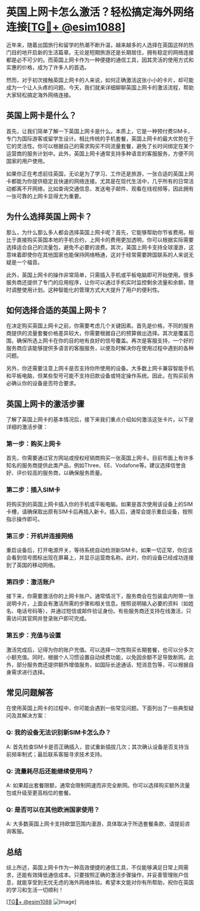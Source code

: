 # 英国上网卡怎么激活？轻松搞定海外网络连接[[TG💪+ @esim1088](https://t.me/s/esim1088)]

近年来，随着出国旅行和留学的热潮不断升温，越来越多的人选择在英国这样的热门目的地开启新的生活篇章。无论是短期旅游还是长期居住，拥有稳定的网络连接都是必不可少的。而英国上网卡作为一种便捷的通信工具，因其灵活的使用方式和实惠的价格，成为了许多人的首选。

然而，对于初次接触英国上网卡的人来说，如何正确激活这张小小的卡片，却可能成为一个让人头疼的问题。今天，我们就来详细聊聊英国上网卡的激活流程，帮助大家轻松搞定海外网络连接。

## 英国上网卡是什么？

首先，让我们简单了解一下英国上网卡是什么。本质上，它是一种预付费SIM卡，专门为国际游客或留学生设计。相比传统的手机套餐，英国上网卡的最大优势在于它的灵活性。你可以根据自己的需求购买不同流量套餐，避免了长时间绑定在某个运营商的服务计划中。此外，英国上网卡通常支持多种语言的客服服务，方便不同国家的用户使用。

如果你正在考虑前往英国，无论是为了学习、工作还是旅游，一张合适的英国上网卡都能为你提供稳定且快速的网络连接。尤其是在现代生活中，几乎所有的日常活动都离不开网络，比如查询交通信息、发送电子邮件、观看在线视频等，因此拥有一张可靠的上网卡显得尤为重要。

## 为什么选择英国上网卡？

那么，为什么那么多人都会选择英国上网卡呢？首先，它能够帮助你节省费用。相比于直接购买英国本地的手机合约，上网卡的费用更加透明，你可以根据实际需要选择适合自己的流量包，避免不必要的浪费。其次，英国上网卡支持全球漫游，这意味着即使你在其他国家也能保持网络畅通，这对于经常需要跨国联系的人来说无疑是一个福音。

此外，英国上网卡的操作非常简单，只需插入手机或平板电脑即可开始使用。很多服务商还提供了专门的应用程序，让你可以通过手机实时监控剩余流量和余额，随时调整使用计划。这种智能化的管理方式大大提升了用户的便利性。

## 如何选择合适的英国上网卡？

在决定购买英国上网卡之前，你需要考虑几个关键因素。首先是价格，不同的服务商提供的流量套餐价格差异较大，你需要根据自己的预算做出选择。其次是覆盖范围，确保所选上网卡在你的目的地有良好的信号覆盖。再次是客服支持，一个好的服务商应该能够提供多语言的客服服务，以便及时解决你在使用过程中遇到的各种问题。

另外，你还需要注意上网卡是否支持你所使用的设备。大多数上网卡兼容智能手机和平板电脑，但某些型号可能不支持旧款设备或特定操作系统。因此，在购买前务必确认你的设备是否符合要求。

## 英国上网卡的激活步骤

了解了英国上网卡的基本情况后，接下来我们重点介绍如何激活这张卡片。以下是详细的激活步骤：

### 第一步：购买上网卡

首先，你需要通过官方网站或授权经销商购买一张英国上网卡。目前市面上有许多知名的服务商提供此类产品，例如Three、EE、Vodafone等。建议选择信誉良好、评价较高的服务商，以确保服务质量。

### 第二步：插入SIM卡

将购买到的英国上网卡插入你的手机或平板电脑。如果是首次使用该设备上的SIM卡槽，请确保取出原有SIM卡后再插入新卡。插入后，通常会提示重启设备，按照指示操作即可。

### 第三步：开机并连接网络

重启设备后，打开电源开关，等待系统自动检测新SIM卡。如果一切正常，你应该会看到信号图标出现在屏幕上，并显示运营商名称。此时，你的设备已经成功连接到了英国的移动网络。

### 第四步：激活账户

接下来，你需要激活你的上网卡账户。通常情况下，服务商会在包装盒内附带一张说明卡片，上面会有激活所需的步骤和相关信息。按照说明输入必要的资料（如姓名、电话号码等），并通过短信或邮件验证身份。有些服务商还支持在线激活，只需访问其官网并登录账户即可完成。

### 第五步：充值与设置

激活完成后，记得为你的账户充值。可以选择一次性购买长期套餐，也可以分多次小额充值。同时，根据个人习惯设置自动续费功能，以免因余额不足导致断网。此外，部分服务商还提供额外增值服务，如国际长途通话、短消息包等，可以根据自身需求进行选择。

## 常见问题解答

在使用英国上网卡的过程中，你可能会遇到一些常见问题。下面列出了一些典型疑问及其解决方案：

### Q: 我的设备无法识别新SIM卡怎么办？
A: 首先检查SIM卡是否正确插入，尝试重新插拔几次；其次确认设备是否支持当前频率制式；最后联系客服寻求技术支持。

### Q: 流量耗尽后还能继续使用吗？
A: 如果超出套餐限额，通常会限制网速而非完全断网。你可以选择购买额外流量包或升级至更高档位的套餐。

### Q: 是否可以在其他欧洲国家使用？
A: 大多数英国上网卡支持欧盟范围内漫游，具体取决于所选套餐条款，请提前咨询客服。

## 总结

综上所述，英国上网卡作为一种高效便捷的通信工具，不仅能够满足日常上网需求，还能有效降低通信成本。只要按照正确的激活步骤操作，并妥善管理账户信息，就能享受到无忧无虑的海外网络体验。希望本文能对你有所帮助，祝你在英国的学习和生活一切顺利！

[[TG💪+ @esim1088](https://t.me/s/esim1088) ![Image](https://i.postimg.cc/4NQfJmqS/Snipaste-2025-05-13-00-14-12.png)]